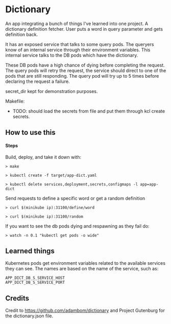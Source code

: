 # Dictionary

An app integrating a bunch of things I've learned into one project. A dictionary definition fetcher.
User puts a word in query parameter and gets definition back.

It has an exposed service that talks to some query pods. The queryers know of an internal service through their environment variables. This internal service talks to the DB pods which have the dictionary. 

These DB pods have a high chance of dying before completing the request. The query pods will retry the request, the service should direct to one of the pods that are still responding. The query pod will try up to 5 times before declaring the request a failure. 

secret_dir kept for demonstration purposes.

Makefile:
- TODO: should load the secrets from file and put them through kcl create secrets.

## How to use this

#### Steps
Build, deploy, and take it down with:
```
> make

> kubectl create -f target/app-dict.yaml

> kubectl delete services,deployment,secrets,configmaps -l app=app-dict
```

Send requests to define a specific word or get a random definition
```
> curl $(minikube ip):31100/define/word

> curl $(minikube ip):31100/random
```

If you want to see the db pods dying and respawning as they fail do:
```
> watch -n 0.1 "kubectl get pods -o wide"
```

## Learned things

Kubernetes pods get environment variables related to the available services they can see.
The names are based on the name of the service, such as:
```
APP_DICT_DB_S_SERVICE_HOST
APP_DICT_DB_S_SERVICE_PORT
```
## Credits

Credit to https://github.com/adambom/dictionary and Project Gutenburg for the dictionary.json file.
